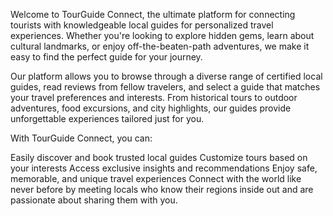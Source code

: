 Welcome to TourGuide Connect, the ultimate platform for connecting tourists with knowledgeable local guides for personalized travel experiences. Whether you're looking to explore hidden gems, learn about cultural landmarks, or enjoy off-the-beaten-path adventures, we make it easy to find the perfect guide for your journey.

Our platform allows you to browse through a diverse range of certified local guides, read reviews from fellow travelers, and select a guide that matches your travel preferences and interests. From historical tours to outdoor adventures, food excursions, and city highlights, our guides provide unforgettable experiences tailored just for you.

With TourGuide Connect, you can:

Easily discover and book trusted local guides
Customize tours based on your interests
Access exclusive insights and recommendations
Enjoy safe, memorable, and unique travel experiences
Connect with the world like never before by meeting locals who know their regions inside out and are passionate about sharing them with you.
